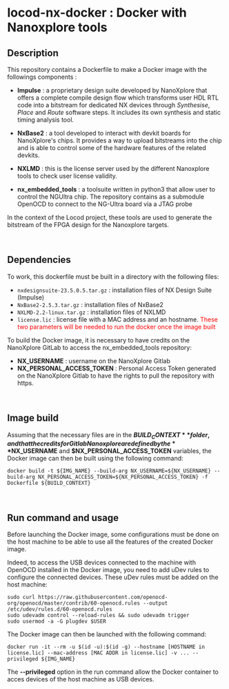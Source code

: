 # locod-nx-docker : Docker with Nanoxplore tools

## Description

This repository contains a Dockerfile to make a Docker image with the followings components :

- **Impulse** : a proprietary design suite developed by NanoXplore that offers a complete compile design flow which transforms user HDL RTL code into a bitstream for dedicated NX devices through *Synthesise*, *Place* and *Route* software steps. It includes its own synthesis and static timing analysis tool.

- **NxBase2** : a tool developed to interact with devkit boards for NanoXplore's chips. It provides a way to upload bitstreams into the chip and is able to control some of the hardware features of the related devkits.

- **NXLMD** : this is the license server used by the different Nanoxplore tools to check user license validity.

- **nx_embedded_tools** : a toolsuite written in python3 that allow user to control the NGUltra chip. The repository contains as a submodule OpenOCD to connect to the NG-Ultra board via a JTAG probe

In the context of the Locod project, these tools are used to generate the bitstream of the FPGA design for the Nanoxplore targets.

<br>

## Dependencies

To work, this dockerfile must be built in a directory with the following files:
- `nxdesignsuite-23.5.0.5.tar.gz` : installation files of NX Design Suite (Impulse)
- `NxBase2-2.5.3.tar.gz` : installation files of NxBase2
- `NXLMD-2.2-linux.tar.gz` : installation files of NXLMD
- `license.lic` : license file with a MAC address and an hostname. <span style="color:red">These two parameters will be needed to run the docker once the image built</span>

To build the Docker image, it is necessary to have credits on the NanoXplore GitLab to access the nx_embedded_tools repository:
- **NX_USERNAME** : username on the NanoXplore Gitlab
- **NX_PERSONAL_ACCESS_TOKEN** : Personal Access Token generated on the NanoXplore Gitlab to have the rights to pull the repository with https.

<br>

## Image build

Assuming that the necessary files are in the **$BUILD_CONTEXT** folder, and that the credits for Gitlab Nanoxplore are defined by the **$NX_USERNAME** and **$NX_PERSONAL_ACCESS_TOKEN** variables, the Docker image can then be built using the following command:

```console
docker build -t ${IMG_NAME} --build-arg NX_USERNAME=${NX_USERNAME} --build-arg NX_PERSONAL_ACCESS_TOKEN=${NX_PERSONAL_ACCESS_TOKEN} -f Dockerfile ${BUILD_CONTEXT}
```

<br>

## Run command and usage

Before launching the Docker image, some configurations must be done on the host machine to be able to use all the features of the created Docker image.

Indeed, to access the USB devices connected to the machine with OpenOCD installed in the Docker image, you need to add uDev rules to configure the connected devices. These uDev rules must be added on the host machine:

```console
sudo curl https://raw.githubusercontent.com/openocd-org/openocd/master/contrib/60-openocd.rules --output /etc/udev/rules.d/60-openocd.rules
sudo udevadm control --reload-rules && sudo udevadm trigger
sudo usermod -a -G plugdev $USER
```

The Docker image can then be launched with the following command:

```console
docker run -it --rm -u $(id -u):$(id -g) --hostname [HOSTNAME in license.lic] --mac-address [MAC ADDR in license.lic] -v ... --privileged ${IMG_NAME}
```

The **--privileged** option in the run command allow the Docker container to acces devices of the host machine as USB devices.
